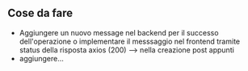 ## Cose da fare

- Aggiungere un nuovo message nel backend per il successo dell'operazione o implementare il messsaggio nel frontend tramite status della risposta axios (200) --> nella creazione post appunti
- aggiungere...
